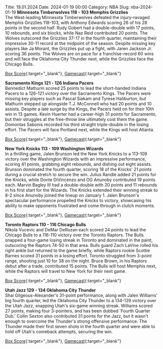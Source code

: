 Title: 19.01.2024
Date: 2024-01-19 00:00
Category: NBA 
Slug: nba-2024-01-19 
**Minnesota Timberwolves 118 - 103 Memphis Grizzlies**  
The West-leading Minnesota Timberwolves defeated the injury-ravaged Memphis Grizzlies 118-103, with Anthony Edwards scoring 26 of his 28 points in the second half. Rudy Gobert had a double-double with 17 points, 10 rebounds, and six blocks, while Naz Reid contributed 20 points. The Wolves outscored the Grizzlies 37-17 in the fourth quarter, maintaining their impressive 30-11 record at the midpoint of the season. Despite missing key players like Ja Morant, the Grizzlies put up a fight, with Jaren Jackson Jr. scoring 36 points. The Wolves are on pace for a franchise-record 60 wins and will face the Oklahoma City Thunder next, while the Grizzlies face the Chicago Bulls. 

[Box Score](https://www.nba.com/game/mem-vs-min-0022300582/box-score){:target="_blank"}, [Gamecast](https://www.nba.com/game/mem-vs-min-0022300582){:target="_blank"}<br>

**Sacramento Kings 121 - 126 Indiana Pacers**  
Bennedict Mathurin scored 25 points to lead the short-handed Indiana Pacers to a 126-121 victory over the Sacramento Kings. The Pacers were missing key players such as Pascal Siakam and Tyrese Haliburton, but Mathurin stepped up alongside T.J. McConnell who had 20 points and 10 assists. Despite a late surge by the Kings, the Pacers held on for their 10th win in 13 games. Kevin Huerter had a career-high 31 points for Sacramento, but their struggles at the free-throw line ultimately cost them the game. Domontas Sabonis recorded his third straight triple-double in the losing effort. The Pacers will face Portland next, while the Kings will host Atlanta. 

[Box Score](https://www.nba.com/game/ind-vs-sac-0022300583/box-score){:target="_blank"}, [Gamecast](https://www.nba.com/game/ind-vs-sac-0022300583){:target="_blank"}<br>

**New York Knicks 113 - 109 Washington Wizards**  
In a thrilling game, Jalen Brunson led the New York Knicks to a 113-109 victory over the Washington Wizards with an impressive performance, scoring 41 points, grabbing eight rebounds, and dishing out eight assists. Brunson dominated the fourth quarter, scoring 18 of the Knicks' 21 points during a crucial stretch to secure the win. Julius Randle added 21 points for the Knicks, while Donte DiVincenzo and OG Anunoby contributed 19 points each. Marvin Bagley III had a double-double with 20 points and 11 rebounds in his first start for the Wizards. The Knicks extended their winning streak to 8-2 since Anunoby joined the lineup on January 1. Jalen Brunson's spectacular performance propelled the Knicks to victory, showcasing his ability to make opponents frustrated and come through in clutch moments. 

[Box Score](https://www.nba.com/game/was-vs-nyk-0022300579/box-score){:target="_blank"}, [Gamecast](https://www.nba.com/game/was-vs-nyk-0022300579){:target="_blank"}<br>

**Toronto Raptors 110 - 116 Chicago Bulls**  
Nikola Vucevic and DeMar DeRozan each scored 24 points to lead the Chicago Bulls to a 116-110 victory over the Toronto Raptors. The Bulls snapped a four-game losing streak in Toronto and dominated in the paint, outscoring the Raptors 74-50 in that area. Bulls guard Zach LaVine rolled his right ankle but returned to the game briefly, while Raptors rookie Scottie Barnes scored 31 points in a losing effort. Toronto struggled from 3-point range, shooting just 10 for 38 on the night. Bruce Brown, in his Raptors debut after a trade, contributed 15 points. The Bulls will host Memphis next, while the Raptors will travel to New York for their next game. 

[Box Score](https://www.nba.com/game/chi-vs-tor-0022300580/box-score){:target="_blank"}, [Gamecast](https://www.nba.com/game/chi-vs-tor-0022300580){:target="_blank"}<br>

**Utah Jazz 129 - 134 Oklahoma City Thunder**  
Shai Gilgeous-Alexander's 31-point performance, along with Jalen Williams' big fourth quarter, led the Oklahoma City Thunder to a 134-129 victory over the Utah Jazz, snapping Utah's six-game winning streak. Williams scored 27 points, making four 3-pointers, and has been dubbed 'Fourth Quarter Dub.' Collin Sexton also contributed 31 points for the Jazz, but it wasn't enough to overcome the Thunder's strong offensive performance. The Thunder made their first seven shots in the fourth quarter and were able to hold off Utah's comeback attempts, securing the win. 

[Box Score](https://www.nba.com/game/okc-vs-uta-0022300581/box-score){:target="_blank"}, [Gamecast](https://www.nba.com/game/okc-vs-uta-0022300581){:target="_blank"}<br>

